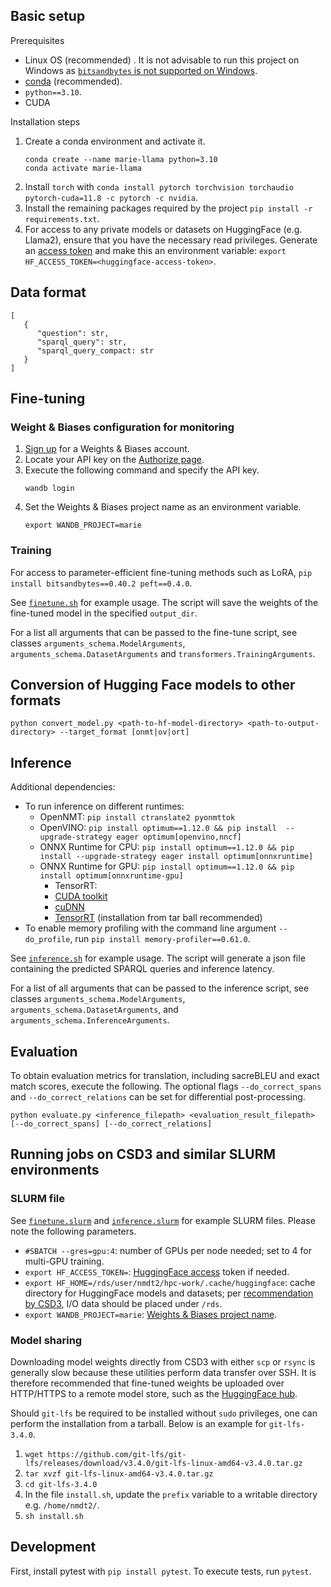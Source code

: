## Basic setup

Prerequisites

- Linux OS (recommended) . It is not advisable to run this project on Windows as [`bitsandbytes` is not supported on Windows]((https://github.com/TimDettmers/bitsandbytes/issues/30)).
- [conda](https://conda.io/projects/conda/en/latest/index.html) (recommended).
- `python==3.10`.
- CUDA

Installation steps

1. Create a conda environment and activate it.
   ```
   conda create --name marie-llama python=3.10
   conda activate marie-llama
   ```
1. Install `torch` with `conda install pytorch torchvision torchaudio pytorch-cuda=11.8 -c pytorch -c nvidia`.
1. Install the remaining packages required by the project `pip install -r requirements.txt`.
1. For access to any private models or datasets on HuggingFace (e.g. Llama2), ensure that you have the necessary read privileges. Generate an [access token](https://huggingface.co/docs/hub/security-tokens) and make this an environment variable: `export HF_ACCESS_TOKEN=<huggingface-access-token>`.

## Data format

```{json}
[
   {
      "question": str,
      "sparql_query": str,
      "sparql_query_compact: str
   }
]
```

## Fine-tuning

### Weight & Biases configuration for monitoring

1. [Sign up](https://wandb.ai/site) for a Weights & Biases account. 
1. Locate your API key on the [Authorize page](https://wandb.ai/authorize).
1. Execute the following command and specify the API key.
   ```
   wandb login
   ```
1. Set the Weights & Biases project name as an environment variable.
   ```
   export WANDB_PROJECT=marie
   ```

### Training

For access to parameter-efficient fine-tuning methods such as LoRA, `pip install bitsandbytes==0.40.2 peft==0.4.0`.

See [`finetune.sh`](./scripts/finetune.sh) for example usage. The script will save the weights of the fine-tuned model in the specified `output_dir`.

For a list all arguments that can be passed to the fine-tune script, see classes `arguments_schema.ModelArguments`, `arguments_schema.DatasetArguments` and `transformers.TrainingArguments`.

## Conversion of Hugging Face models to other formats

```
python convert_model.py <path-to-hf-model-directory> <path-to-output-directory> --target_format [onmt|ov|ort]
```

## Inference

Additional dependencies:
- To run inference on different runtimes:
  - OpenNMT: `pip install ctranslate2 pyonmttok`
  - OpenVINO: `pip install optimum==1.12.0 && pip install  --upgrade-strategy eager optimum[openvino,nncf]`
  - ONNX Runtime for CPU: `pip install optimum==1.12.0 && pip install --upgrade-strategy eager install optimum[onnxruntime]`
  - ONNX Runtime for GPU: `pip install optimum==1.12.0 && pip install optimum[onnxruntime-gpu]`
    - TensorRT: 
    - [CUDA toolkit](https://docs.nvidia.com/cuda/cuda-installation-guide-linux/index.html)
    - [cuDNN](https://docs.nvidia.com/deeplearning/cudnn/install-guide/index.html)
    - [TensorRT](https://docs.nvidia.com/deeplearning/tensorrt/install-guide/index.html) (installation from tar ball recommended)
- To enable memory profiling with the command line argument `--do_profile`, run `pip install memory-profiler==0.61.0`.

See [`inference.sh`](./scripts/inference.sh) for example usage. The script will generate a json file containing the predicted SPARQL queries and inference latency.

For a list of all arguments that can be passed to the inference script, see classes `arguments_schema.ModelArguments`, `arguments_schema.DatasetArguments`, and `arguments_schema.InferenceArguments`.

## Evaluation

To obtain evaluation metrics for translation, including sacreBLEU and exact match scores, execute the following. The optional flags `--do_correct_spans` and `--do_correct_relations` can be set for differential post-processing.

```
python evaluate.py <inference_filepath> <evaluation_result_filepath> [--do_correct_spans] [--do_correct_relations]
```

## Running jobs on CSD3 and similar SLURM environments

### SLURM file

See [`finetune.slurm`](./scripts/finetune.slurm) and [`inference.slurm`](./scripts/inference.slurm) for example SLURM files. Please note the following parameters.

- `#SBATCH --gres=gpu:4`: number of GPUs per node needed; set to 4 for multi-GPU training. 
- `export HF_ACCESS_TOKEN=`: [HuggingFace access](#steps) token if needed.
- `export HF_HOME=/rds/user/nmdt2/hpc-work/.cache/huggingface`: cache directory for HuggingFace models and datasets; per [recommendation by CSD3](https://docs.hpc.cam.ac.uk/hpc/user-guide/io_management.html), I/O data should be placed under `/rds`.
- `export WANDB_PROJECT=marie`: [Weights & Biases project name](#weight--biases-configuration-for-monitoring).

### Model sharing 

Downloading model weights directly from CSD3 with either `scp` or `rsync` is generally slow because these utilities perform data transfer over SSH. It is therefore recommended that fine-tuned weights be uploaded over HTTP/HTTPS to a remote model store, such as the [HuggingFace hub](https://huggingface.co/docs/hub/repositories-getting-started#getting-started-with-repositories).

Should `git-lfs` be required to be installed without `sudo` privileges, one can perform the installation from a tarball. Below is an example for `git-lfs-3.4.0`.
1. `wget https://github.com/git-lfs/git-lfs/releases/download/v3.4.0/git-lfs-linux-amd64-v3.4.0.tar.gz`
1. `tar xvzf git-lfs-linux-amd64-v3.4.0.tar.gz`
1. `cd git-lfs-3.4.0`
1. In the file `install.sh`, update the `prefix` variable to a writable directory e.g. `/home/nmdt2/`.
1. `sh install.sh`

## Development

First, install pytest with `pip install pytest`. To execute tests, run `pytest`.
